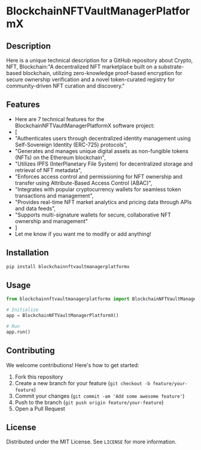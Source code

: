 # BlockchainNFTVaultManagerPlatformX

## Description

Here is a unique technical description for a GitHub repository about Crypto, NFT, Blockchain:"A decentralized NFT marketplace built on a substrate-based blockchain, utilizing zero-knowledge proof-based encryption for secure ownership verification and a novel token-curated registry for community-driven NFT curation and discovery."

## Features

- Here are 7 technical features for the BlockchainNFTVaultManagerPlatformX software project:
- [
- "Authenticates users through decentralized identity management using Self-Sovereign Identity (ERC-725) protocols",
- "Generates and manages unique digital assets as non-fungible tokens (NFTs) on the Ethereum blockchain",
- "Utilizes IPFS (InterPlanetary File System) for decentralized storage and retrieval of NFT metadata",
- "Enforces access control and permissioning for NFT ownership and transfer using Attribute-Based Access Control (ABAC)",
- "Integrates with popular cryptocurrency wallets for seamless token transactions and management",
- "Provides real-time NFT market analytics and pricing data through APIs and data feeds",
- "Supports multi-signature wallets for secure, collaborative NFT ownership and management"
- ]
- Let me know if you want me to modify or add anything!
## Installation

```bash
pip install blockchainnftvaultmanagerplatformx
```

## Usage

```python
from blockchainnftvaultmanagerplatformx import BlockchainNFTVaultManagerPlatformX

# Initialize
app = BlockchainNFTVaultManagerPlatformX()

# Run
app.run()
```

## Contributing

We welcome contributions! Here's how to get started:

1. Fork this repository
2. Create a new branch for your feature (`git checkout -b feature/your-feature`)
3. Commit your changes (`git commit -am 'Add some awesome feature'`)
4. Push to the branch (`git push origin feature/your-feature`)
5. Open a Pull Request

## License

Distributed under the MIT License. See `LICENSE` for more information.
